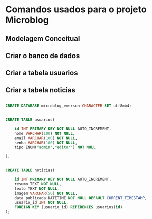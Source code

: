 # Comandos usados para o projeto Microblog

## Modelagem Conceitual

## Criar o banco de dados

## Criar a tabela usuarios

## Criar a tabela noticias


```sql

CREATE DATABASE microblog_emerson CHARACTER SET utf8mb4;

```

```sql

CREATE TABLE usuarios(

    id INT PRIMARY KEY NOT NULL AUTO_INCREMENT,
    nome VARCHAR(100) NOT NULL,
    email VARCHAR(100) NOT NULL,
    senha VARCHAR(100) NOT NULL,
    tipo ENUM("admin","editor") NOT NULL

);

```

```sql

CREATE TABLE noticias(

    id INT PRIMARY KEY NOT NULL AUTO_INCREMENT,
    resumo TEXT NOT NULL,
    texto TEXT NOT NULL,
    imagem VARCHAR(50) NOT NULL,
    data_publicada DATETIME NOT NULL DEFAULT CURRENT_TIMESTAMP,
    usuario_id INT NOT NULL,
    FOREIGN KEY (usuario_id) REFERENCES usuarios(id)
);

```